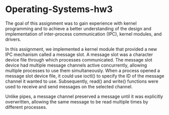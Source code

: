 # Operating-Systems-hw3

The goal of this assignment was to gain experience with kernel programming and to achieve a better understanding of the design and implementation of inter-process communication (IPC), kernel modules, and drivers.

In this assignment, we implemented a kernel module that provided a new IPC mechanism called a message slot.
A message slot was a character device file through which processes communicated.
The message slot device had multiple message channels active concurrently, allowing multiple processes to use them simultaneously.
When a process opened a message slot device file, it could use ioctl() to specify the ID of the message channel it wanted to use. Subsequently, read() and write() functions were used to receive and send messages on the selected channel.

Unlike pipes, a message channel preserved a message until it was explicitly overwritten, allowing the same message to be read multiple times by different processes.
